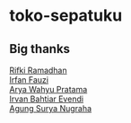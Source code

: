 # toko-sepatuku
## Big thanks 

[Rifki Ramadhan](https://github.com/rifkiramadhan)
<br>
[Irfan Fauzi](https://github.com/irfan-fauzi)
<br>
[Arya Wahyu Pratama](https://github.com/aryawpratama/)
<br>
[Irvan Bahtiar Evendi](https://github.com/irvanbahtiar356)
<br>
[Agung Surya Nugraha](https://github.com/a-sa-n79914091)

